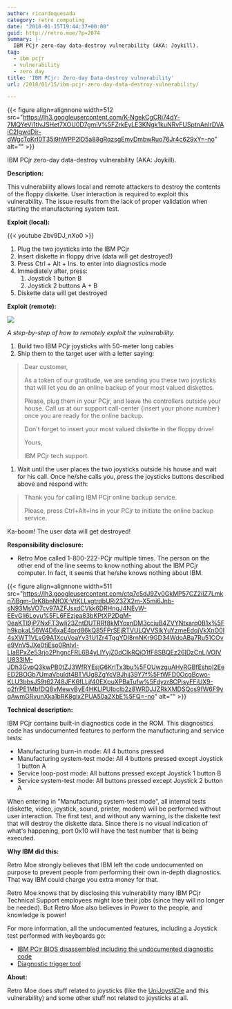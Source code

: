 ```yaml
---
author: ricardoquesada
category: retro computing
date: "2018-01-15T19:44:37+00:00"
guid: http://retro.moe/?p=2074
summary: |-
  IBM PCjr zero-day data-destroy vulnerability (AKA: Joykill).
tag:
  - ibm pcjr
  - vulnerability
  - zero day
title: 'IBM PCjr: Zero-day Data-destroy vulnerability'
url: /2018/01/15/ibm-pcjr-zero-day-data-destroy-vulnerability/

---
```

{{< figure align=alignnone width=512 src="https://lh3.googleusercontent.com/K-NgekCgCRi74dY-7MQYeVi1tlvJSHet7XOU0D7gmiV%5FZrkEyLE3KNgk1kuNRvFUSptnAnIrDVAiC2IgwdDir-dWgcToKrI0T35i9hWPP2lD5a88gRqzsgEmvDmbwRuo76Jr4c629xY=-no" alt="" >}}

IBM PCjr zero-day data-destroy vulnerability (AKA: Joykill).

**Description:**

This vulnerability allows local and remote attackers to destroy the contents of the floppy diskette. User interaction is required to exploit this vulnerability. The issue results from the lack of proper validation when starting the manufacturing system test.

**Exploit (local):**

{{< youtube Zbv9DJ_nXo0 >}}

1. Plug the two joysticks into the IBM PCjr
1. Insert diskette in floppy drive (data will get destroyed!)
1. Press Ctrl + Alt + Ins. to enter into diagnostics mode
1. Immediately after, press:
   1. Joystick 1 button B
   1. Joystick 2 buttons A + B
1. Diskette data will get destroyed

**Exploit (remote):**

[![](https://lh3.googleusercontent.com/_0Ng2HeU7MdrNpzk1HIjNljYoq89FIPNgqbL2qYhpQq4tn2fCmEKadAh5Te_QKeSSQwBzVw1WVzoFy7leCL1ZOdnWJNcAe8DvMcTgJ4YAArqRNBuybDQln6qOWeUa0euqsub2xZGu9qgGWeoKO27OvJRghOY4-5jiylGurSaNw64IMo6qOPVXiml7jciR8beES8AWm0SsC_BqduncCRTR0DckSLFSFtA7ToO1dZmXZI0dlwlPqAHutrgFCXo4FwveYY7vnHev1NZdZbd53o1b718lqOKTHNCYmgF1Jy_Bu0rCKjYEv-FvfxWMxrPPdaqHBbBxEib0zcuRZAvkrTPLlg-15jsUD9QgDH092sI9ihuFiYU5Px94_e89onE2taqH4J9IOwagK5H5FyETJ1YLEpnXHxsRoQ7WY6hxN1uTZBi6MZA7U6oVN-m4RyQgEmV5WHRan-abd3PBxk0kg5npIjzFMx-_mvf64SOnaHefkW_jEdFrwPAxzuzWkXim9ducVRxcDJjuA7Z5l8cn28IBu_ITwo3Ma2nEhO4B0i5_fop67IdTET1b5rODf46r52ywi59p16oohMyXxvL22bJEHlKS6rL4aGKTJhW9bvMXsqQPMlChLzIKaAxmuIAz8zZv5uYwoa_D03xW5-qt7aHMPLoRrheK6VqEg=-no)](https://lh3.googleusercontent.com/JtfeFPgsgDBY-uy0n03QdNdX9RX4bXa1wOhgWNs__9aQKTfYxOxpFKkjPV6j1FSHwqzfUNV1gjhLE_SxhVe-9xHtxjXlgcgdFZVvIAYOGtgGIwHtp4oRJt1tAlRKHcjjE_TuUMRDAR2O931H_TjRRGrrrEfHisyjPX70i6TQuOfFy76bdMrV-eE5w8hFY2ZOp7jg1Aj8jkR-RYx5SgFAJMBaAPZhLFkpuX2zf3WLFc2gaifo-5BUNvaEaALnERjWAi9cMlKhQ9so0I3CimtQOe_gdzHYMUH0CHGajhOPaGLOIJEiEmtqrPB7zjKinCKaxk5zc9P9qXEl6d3GU-rD0qnUZebumZfagbKK6VCM-va3Ya6PDFS1FzT-bBqHcmOH6uiifTsIVEAhYfOs-zBhxQgHNkSJRHVf2_ANoeFDOsJ-J740K1TQOuZER_pqmaFM_6iKibdav1RNaXxeuvgP9-gaXJCFsBisbu92FM8fkPPnDeXB3PfVz98_Q1QDvVdPBt7k0ljRvS5XXeKpdqwNFMTIstmcnU8A0HcSAP6Eof0WL5k5AjB8YCdOqQ-aKJ9s6xB74R5C0sNFVree7d6m-m9MRdqQrWqgHZtFUb0xHVpZC_IeDcWL3MtBemMIiU4UTmXyL-NqKYrBoXyyUyzkIjfIb_LA5v6A5A=w1468-h1552-no)

*A step-by-step of how to remotely exploit the vulnerability.*

1. Build two IBM PCjr joysticks with 50-meter long cables
1. Ship them to the target user with a letter saying:

> Dear customer,
>
> As a token of our gratitude, we are sending you these two joysticks that will let you do an online backup of your most valued diskettes.
>
> Please, plug them in your PCjr, and leave the controllers outside your house. Call us at our support call-center {insert your phone number} once you are ready for the online backup.
>
> Don't forget to insert your most valued diskette in the floppy drive!
>
> Yours,
>
> IBM PCjr tech support.

1. Wait until the user places the two joysticks outside his house and wait for his call. Once he/she calls you, press the joysticks buttons described above and respond with:

> Thank you for calling IBM PCjr online backup service.
>
> Please, press Ctrl+Alt+Ins in your PCjr to initiate the online backup service.

Ka-boom! The user data will get destroyed!

**Responsibility disclosure:**

- Retro Moe called 1-800-222-PCjr multiple times. The person on the other end of the line seems to know nothing about the IBM PCjr computer. In fact, it seems that he/she knows nothing about IBM.

{{< figure align=alignnone width=511 src="https://lh3.googleusercontent.com/ctq7c5dJ9Zv0GkMP57CZ2iIZ7Lmkn7iBgm-0rK8bnNfOX-VtKLLxgtrdbURi23ZX2m-X5mi6Jnb-sN93MsVO7cv97AZFJsxdCVkk6DRHngJ4NEyW-EEvGIi6Loyu%5FL6FEzjea83bKPtXP2DgM-0eaKTI9jP7NxFT3wIj23ZntDUTRRf8kMYoxnDM3cciuB4ZVYNtxarq0B1x%5Fh9kpkaL56W4D6xaE4prd86kQ85FPrSEjRTVULQVVSIkYuYzmeEdqjVkXnO0I4sXWT1VLsG9A1XcuVoaYv31U1Zr4TggYDl8rnNKr9GD34WdoABa7Ru51COve9VnV5JXe0tiEso0RnIvl-LIaBPxZe53rjo2PhgncFRL6B4yLIYyjZ0dCIkRQiO1fF8SBQEz26IDzCnLjVOIVU833IM-JDh3GvpQ3kwPB0tZJ3WfRYEsjG6KrlTx3bu%5FOUwzguAHyRGBfEshpI2EeED2BOGb7UmaVbuldt4BTVUg8ZgYcV9Jhjj39Y7f%5FtWFD0OcgBcwo-KLU3bbsJ59t62748JFK6fLLjf40EXpuXPBaTufw%5Fdyzr8CPisyFFiUX9-p2frPE1MbfDQ8vMewvByE4HKLlPUIbcIb2z8WRDJJZRkXMDSQos9fW6F9yqAwmGRvunXka1bRK8gixZPUA50a2XbE%5FQ=-no" alt="" >}}

**Technical description:**

IBM PCjr contains built-in diagnostics code in the ROM. This diagnostics code has undocumented features to perform the manufacturing and service tests:

- Manufacturing burn-in mode: All 4 buttons pressed
- Manufacturing system-test mode: All 4 buttons pressed except Joystick 1 button A
- Service loop-post mode: All buttons pressed except Joystick 1 button B
- Service system-test mode: All buttons pressed except Joystick 2 button A

When entering in "Manufacturing system-test mode", all internal tests (diskette, video, joystick, sound, printer, modem) will be performed without user interaction. The first test, and without any warning, is the diskette test that will destroy the diskette data. Since there is no visual indication of what's happening, port 0x10 will have the test number that is being executed.

**Why IBM did this:**

Retro Moe strongly believes that IBM left the code undocumented on purpose to prevent people from performing their own in-depth diagnostics. That way IBM could charge you extra money for that.

Retro Moe knows that by disclosing this vulnerability many IBM PCjr Technical Support employees might lose their jobs (since they will no longer be needed). But Retro Moe also believes in Power to the people, and knowledge is power!

For more information, all the undocumented features, including a Joystick test performed with keyboards go:

- [IBM PCjr BIOS disassembled including the undocumented diagnostic code](https://github.com/ricardoquesada/bios-8088/tree/master/ibm_pcjr)
- [Diagnostic trigger tool](https://github.com/ricardoquesada/pc-8088-misc/tree/master/undiagjr)

**About:**

Retro Moe does stuff related to joysticks (like the [UniJoystiCle](/unijoysticle/) and this vulnerability) and some other stuff not related to joysticks at all.
